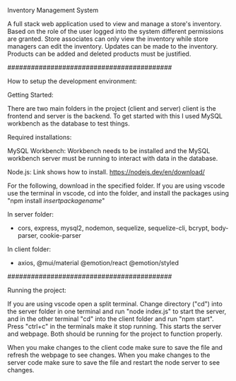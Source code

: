 Inventory Management System

A full stack web application used to view and manage a store's inventory. Based on the role of the user logged into the system different permissions are granted. Store associates can only view the inventory while store managers can edit the inventory. Updates can be made to the inventory. Products can be added and deleted products must be justified.

##########################################

How to setup the development environment:

Getting Started:

There are two main folders in the project (client and server) client is the frontend and server is the backend. To get started with this I used MySQL workbench as the database to test things. 

Required installations:

MySQL Workbench:
Workbench needs to be installed and the MySQL workbench server must be running to interact with data in the database.

Node.js:
Link shows how to install. 
https://nodejs.dev/en/download/

For the following, download in the specified folder. If you are using vscode use the terminal in vscode, cd into the folder, and install the packages using "npm install *insertpackagename*"

In server folder:
- cors, express, mysql2, nodemon, sequelize, sequelize-cli, bcrypt, body-parser, cookie-parser

In client folder:
- axios, @mui/material @emotion/react @emotion/styled

##########################################

Running the project:

If you are using vscode open a split terminal. Change directory ("cd") into the server folder in one terminal and run "node index.js" to start the server, and in the other terminal "cd" into the client folder and run "npm start". Press "ctrl+c" in the terminals make it stop running.
This starts the server and webpage.
Both should be running for the project to function properly.

When you make changes to the client code make sure to save the file and refresh the webpage to see changes.
When you make changes to the server code make sure to save the file and restart the node server to see changes.
